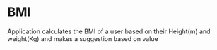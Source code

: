 # BMI
Application calculates the BMI of a user based on their Height(m) and weight(Kg) and makes a suggestion based on value
